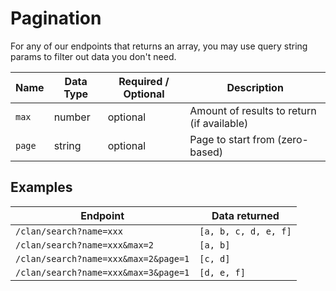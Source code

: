 # Pagination

For any of our endpoints that returns an array, you may use query string params to filter out data you don't need.

Name | Data Type | Required / Optional | Description
--- | --- | --- | ---
`max` | number | optional | Amount of results to return (if available)
`page` | string | optional | Page to start from (zero-based)

## Examples
Endpoint | Data returned
--- | ---
`/clan/search?name=xxx` | `[a, b, c, d, e, f]`    
`/clan/search?name=xxx&max=2` |`[a, b]`
`/clan/search?name=xxx&max=2&page=1` | `[c, d]`
`/clan/search?name=xxx&max=3&page=1` | `[d, e, f]`    
